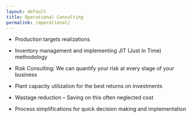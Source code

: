 ```yaml
---
layout: default
title: Operational Consulting
permalink: /operational/
---
```


- Production targets realizations
 
- Inventory management  and implementing JIT (Just in Time) methodology
 
- Risk Consulting: We can quantify your risk at every stage of your business
 
- Plant capacity utilization for the best returns on investments
 
- Wastage reduction – Saving on this often neglected cost
 
- Process simplifications for quick decision making and implementation